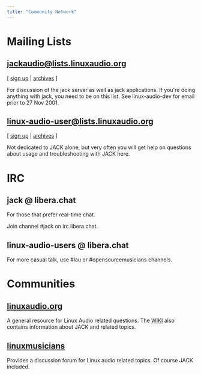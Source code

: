 ```yaml
---
title: "Community Network"
---
```


# Mailing Lists

## jackaudio@lists.linuxaudio.org
[ [sign up](https://lists.linuxaudio.org/listinfo/jackaudio/) |
[archives](https://lists.linuxaudio.org/archives/jackaudio/) ]

For discussion of the jack server as well as jack applications. If you're
doing anything with jack, you need to be on this list. See linux-audio-dev for
email prior to 27 Nov 2001.

## linux-audio-user@lists.linuxaudio.org
[ [sign up](https://lists.linuxaudio.org/listinfo/linux-audio-user/) |
[archives](https://lists.linuxaudio.org/archives/linux-audio-user/) ]

Not dedicated to JACK alone, but very often you will get help on questions about
usage and troubleshooting with JACK here.

# IRC

## jack @ libera.chat

For those that prefer real-time chat.

Join channel #jack on irc.libera.chat.
<!-- ([web chat](https://webchat.freenode.net/?channel=#jack)) -->

## linux-audio-users @ libera.chat

For more casual talk, use #lau or #opensourcemusicians channels.
<!-- ([web chat](https://webchat.freenode.net/?channel=#lau,#opensourcemusicians)) -->

# Communities

## [linuxaudio.org]
A general resource for Linux Audio related questions. The [WIKI] also contains
information about JACK and related topics.

## [linuxmusicians]
Provides a discussion forum for Linux audio related topics. Of course JACK included.

[linuxaudio.org]: https://linuxaudio.org/
[WIKI]:           https://wiki.linuxaudio.org/wiki/start
[linuxmusicians]: https://linuxmusicians.com/
